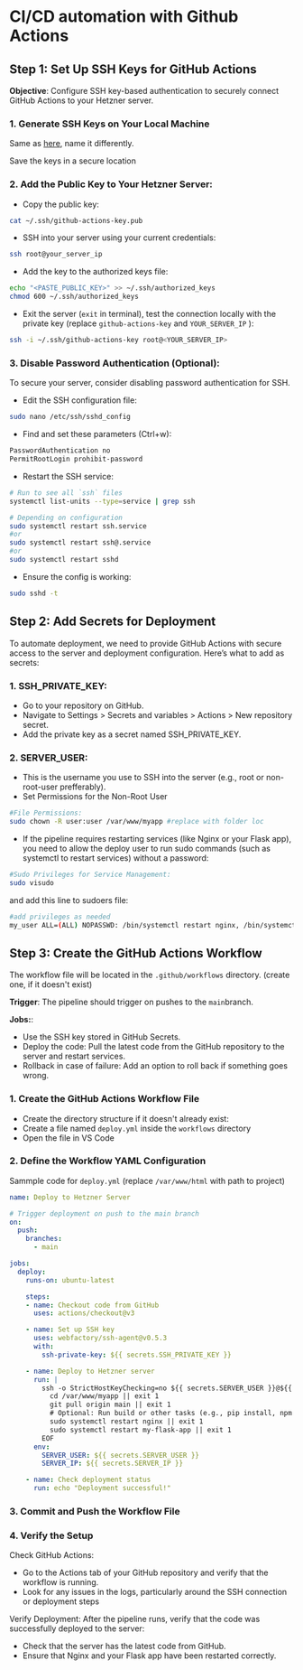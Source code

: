 # CI/CD automation with Github Actions

##  Step 1: Set Up SSH Keys for GitHub Actions
**Objective**: Configure SSH key-based authentication to securely connect GitHub Actions to your Hetzner server.

### 1. Generate SSH Keys on Your Local Machine
Same as [here](ssh_gen.md), name it differently.
<p>Save the keys in a secure location</p>

### 2. Add the Public Key to Your Hetzner Server:
- Copy the public key:
```sh
cat ~/.ssh/github-actions-key.pub
```
- SSH into your server using your current credentials:
```sh
ssh root@your_server_ip
```
- Add the key to the authorized keys file:
```sh
echo "<PASTE_PUBLIC_KEY>" >> ~/.ssh/authorized_keys
chmod 600 ~/.ssh/authorized_keys
```
- Exit the server (`exit` in terminal), test the connection locally with the private key (replace `github-actions-key` and `YOUR_SERVER_IP` ):
```sh
ssh -i ~/.ssh/github-actions-key root@<YOUR_SERVER_IP>
```
### 3. Disable Password Authentication (Optional):
To secure your server, consider disabling password authentication for SSH.
- Edit the SSH configuration file:
```sh
sudo nano /etc/ssh/sshd_config
```
- Find and set these parameters (Ctrl+w):
```sh
PasswordAuthentication no
PermitRootLogin prohibit-password
```
- Restart the SSH service:
```sh
# Run to see all `ssh` files
systemctl list-units --type=service | grep ssh

# Depending on configuration
sudo systemctl restart ssh.service
#or
sudo systemctl restart ssh@.service
#or
sudo systemctl restart sshd
```
- Ensure the config is working:
```sh
sudo sshd -t
```

## Step 2: Add Secrets for Deployment
To automate deployment, we need to provide GitHub Actions with secure access to the server and deployment configuration. Here’s what to add as secrets:

### 1. SSH_PRIVATE_KEY:
- Go to your repository on GitHub.
- Navigate to Settings > Secrets and variables > Actions > New repository secret.
- Add the private key as a secret named SSH_PRIVATE_KEY.
### 2. SERVER_USER:
- This is the username you use to SSH into the server (e.g., root or non-root-user prefferably).
- Set Permissions for the Non-Root User
```sh
#File Permissions:
sudo chown -R user:user /var/www/myapp #replace with folder loc
```
- If the pipeline requires restarting services (like Nginx or your Flask app), you need to allow the deploy user to run sudo commands (such as systemctl to restart services) without a password:
```sh
#Sudo Privileges for Service Management:
sudo visudo
```
and add this line to sudoers file:
```sh
#add privileges as needed
my_user ALL=(ALL) NOPASSWD: /bin/systemctl restart nginx, /bin/systemctl restart my-flask-app 
```

## Step 3: Create the GitHub Actions Workflow
The workflow file will be located in the `.github/workflows` directory. (create one, if it doesn't exist)

**Trigger**: The pipeline should trigger on pushes to the `main`branch.</p>
**Jobs:**: 
- Use the SSH key stored in GitHub Secrets.
- Deploy the code: Pull the latest code from the GitHub repository to the server and restart services.
- Rollback in case of failure: Add an option to roll back if something goes wrong.

### 1. Create the GitHub Actions Workflow File
- Create the directory structure if it doesn't already exist:
- Create a file named `deploy.yml` inside the `workflows` directory
- Open the file in VS Code
### 2. Define the Workflow YAML Configuration
Sammple code for `deploy.yml` (replace `/var/www/html` with path to project)
```yml
name: Deploy to Hetzner Server

# Trigger deployment on push to the main branch
on:
  push:
    branches:
      - main

jobs:
  deploy:
    runs-on: ubuntu-latest

    steps:
    - name: Checkout code from GitHub
      uses: actions/checkout@v3

    - name: Set up SSH key
      uses: webfactory/ssh-agent@v0.5.3
      with:
        ssh-private-key: ${{ secrets.SSH_PRIVATE_KEY }}

    - name: Deploy to Hetzner server
      run: |
        ssh -o StrictHostKeyChecking=no ${{ secrets.SERVER_USER }}@${{ secrets.SERVER_IP }} << 'EOF'
          cd /var/www/myapp || exit 1
          git pull origin main || exit 1
          # Optional: Run build or other tasks (e.g., pip install, npm install)
          sudo systemctl restart nginx || exit 1
          sudo systemctl restart my-flask-app || exit 1
        EOF
      env:
        SERVER_USER: ${{ secrets.SERVER_USER }}
        SERVER_IP: ${{ secrets.SERVER_IP }}

    - name: Check deployment status
      run: echo "Deployment successful!"
```

### 3. Commit and Push the Workflow File
### 4. Verify the Setup
Check GitHub Actions:
- Go to the Actions tab of your GitHub repository and verify that the workflow is running.
- Look for any issues in the logs, particularly around the SSH connection or deployment steps

Verify Deployment:
After the pipeline runs, verify that the code was successfully deployed to the server:
- Check that the server has the latest code from GitHub.
- Ensure that Nginx and your Flask app have been restarted correctly.